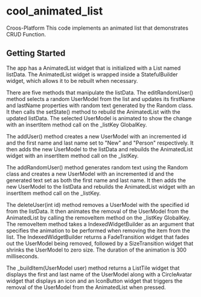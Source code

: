 # cool_animated_list

Croos-Platform This code implements an animated list that demonstrates CRUD Function.

## Getting Started

The app has a AnimatedList widget that is initialized with a List<UserModel> named listData. The AnimatedList widget is wrapped inside a StatefulBuilder widget, which allows it to be rebuilt when necessary.

There are five methods that manipulate the listData. The editRandomUser() method selects a random UserModel from the list and updates its firstName and lastName properties with random text generated by the Random class. It then calls the setState() method to rebuild the AnimatedList with the updated listData. The selected UserModel is animated to show the change with an insertItem method call on the _listKey GlobalKey<AnimatedListState>.

The addUser() method creates a new UserModel with an incremented id and the first name and last name set to "New" and "Person" respectively. It then adds the new UserModel to the listData and rebuilds the AnimatedList widget with an insertItem method call on the _listKey.

The addRandomUser() method generates random text using the Random class and creates a new UserModel with an incremented id and the generated text set as both the first name and last name. It then adds the new UserModel to the listData and rebuilds the AnimatedList widget with an insertItem method call on the _listKey.

The deleteUser(int id) method removes a UserModel with the specified id from the listData. It then animates the removal of the UserModel from the AnimatedList by calling the removeItem method on the _listKey GlobalKey<AnimatedListState>. The removeItem method takes a IndexedWidgetBuilder as an argument that specifies the animation to be performed when removing the item from the list. The IndexedWidgetBuilder returns a FadeTransition widget that fades out the UserModel being removed, followed by a SizeTransition widget that shrinks the UserModel to zero size. The duration of the animation is 300 milliseconds.

The _buildItem(UserModel user) method returns a ListTile widget that displays the first and last name of the UserModel along with a CircleAvatar widget that displays an icon and an IconButton widget that triggers the removal of the UserModel from the AnimatedList when pressed.